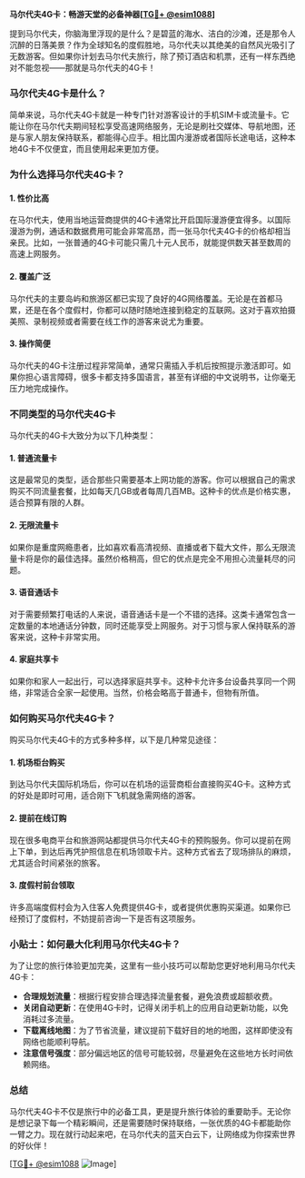 **马尔代夫4G卡：畅游天堂的必备神器[[TG💪+ @esim1088](https://t.me/s/esim1088)]**

提到马尔代夫，你脑海里浮现的是什么？是碧蓝的海水、洁白的沙滩，还是那令人沉醉的日落美景？作为全球知名的度假胜地，马尔代夫以其绝美的自然风光吸引了无数游客。但如果你计划去马尔代夫旅行，除了预订酒店和机票，还有一样东西绝对不能忽视——那就是马尔代夫的4G卡！

### 马尔代夫4G卡是什么？

简单来说，马尔代夫4G卡就是一种专门针对游客设计的手机SIM卡或流量卡。它能让你在马尔代夫期间轻松享受高速网络服务，无论是刷社交媒体、导航地图，还是与家人朋友保持联系，都能得心应手。相比国内漫游或者国际长途电话，这种本地4G卡不仅便宜，而且使用起来更加方便。

### 为什么选择马尔代夫4G卡？

#### 1. **性价比高**
   在马尔代夫，使用当地运营商提供的4G卡通常比开启国际漫游便宜得多。以国际漫游为例，通话和数据费用可能会非常高昂，而一张马尔代夫4G卡的价格却相当亲民。比如，一张普通的4G卡可能只需几十元人民币，就能提供数天甚至数周的高速上网服务。

#### 2. **覆盖广泛**
   马尔代夫的主要岛屿和旅游区都已实现了良好的4G网络覆盖。无论是在首都马累，还是在各个度假村，你都可以随时随地连接到稳定的互联网。这对于喜欢拍摄美照、录制视频或者需要在线工作的游客来说尤为重要。

#### 3. **操作简便**
   马尔代夫的4G卡注册过程非常简单，通常只需插入手机后按照提示激活即可。如果你担心语言障碍，很多卡都支持多国语言，甚至有详细的中文说明书，让你毫无压力地完成操作。

### 不同类型的马尔代夫4G卡

马尔代夫的4G卡大致分为以下几种类型：

#### 1. **普通流量卡**
   这是最常见的类型，适合那些只需要基本上网功能的游客。你可以根据自己的需求购买不同流量套餐，比如每天几GB或者每周几百MB。这种卡的优点是价格实惠，适合预算有限的人群。

#### 2. **无限流量卡**
   如果你是重度网瘾患者，比如喜欢看高清视频、直播或者下载大文件，那么无限流量卡将是你的最佳选择。虽然价格稍高，但它的优点是完全不用担心流量耗尽的问题。

#### 3. **语音通话卡**
   对于需要频繁打电话的人来说，语音通话卡是一个不错的选择。这类卡通常包含一定数量的本地通话分钟数，同时还能享受上网服务。对于习惯与家人保持联系的游客来说，这种卡非常实用。

#### 4. **家庭共享卡**
   如果你和家人一起出行，可以选择家庭共享卡。这种卡允许多台设备共享同一个网络，非常适合全家一起使用。当然，价格会略高于普通卡，但物有所值。

### 如何购买马尔代夫4G卡？

购买马尔代夫4G卡的方式多种多样，以下是几种常见途径：

#### 1. **机场柜台购买**
   到达马尔代夫国际机场后，你可以在机场的运营商柜台直接购买4G卡。这种方式的好处是即时可用，适合刚下飞机就急需网络的游客。

#### 2. **提前在线订购**
   现在很多电商平台和旅游网站都提供马尔代夫4G卡的预购服务。你可以提前在网上下单，到达后再凭护照信息在机场领取卡片。这种方式省去了现场排队的麻烦，尤其适合时间紧张的旅客。

#### 3. **度假村前台领取**
   许多高端度假村会为入住客人免费提供4G卡，或者提供优惠购买渠道。如果你已经预订了度假村，不妨提前咨询一下是否有这项服务。

### 小贴士：如何最大化利用马尔代夫4G卡？

为了让您的旅行体验更加完美，这里有一些小技巧可以帮助您更好地利用马尔代夫4G卡：

- **合理规划流量**：根据行程安排合理选择流量套餐，避免浪费或超额收费。
- **关闭自动更新**：在使用4G卡时，记得关闭手机上的应用自动更新功能，以免消耗过多流量。
- **下载离线地图**：为了节省流量，建议提前下载好目的地的地图，这样即使没有网络也能顺利导航。
- **注意信号强度**：部分偏远地区的信号可能较弱，尽量避免在这些地方长时间依赖网络。

### 总结

马尔代夫4G卡不仅是旅行中的必备工具，更是提升旅行体验的重要助手。无论你是想记录下每一个精彩瞬间，还是需要随时保持联络，一张优质的4G卡都能助你一臂之力。现在就行动起来吧，在马尔代夫的蓝天白云下，让网络成为你探索世界的好伙伴！

[[TG💪+ @esim1088](https://t.me/s/esim1088) ![Image](https://i.postimg.cc/4NQfJmqS/Snipaste-2025-05-13-00-14-12.png)]